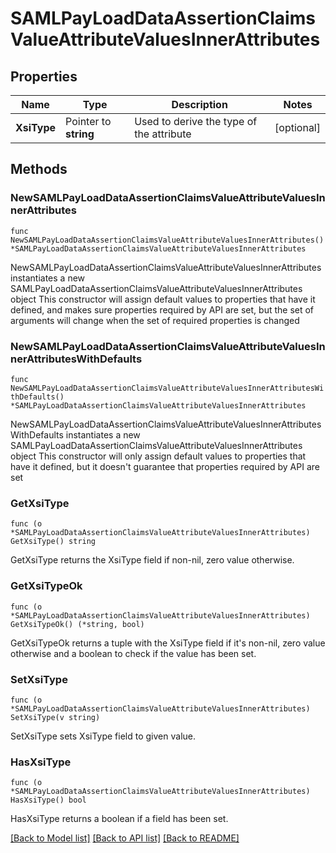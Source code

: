 # SAMLPayLoadDataAssertionClaimsValueAttributeValuesInnerAttributes

## Properties

Name | Type | Description | Notes
------------ | ------------- | ------------- | -------------
**XsiType** | Pointer to **string** | Used to derive the type of the attribute | [optional] 

## Methods

### NewSAMLPayLoadDataAssertionClaimsValueAttributeValuesInnerAttributes

`func NewSAMLPayLoadDataAssertionClaimsValueAttributeValuesInnerAttributes() *SAMLPayLoadDataAssertionClaimsValueAttributeValuesInnerAttributes`

NewSAMLPayLoadDataAssertionClaimsValueAttributeValuesInnerAttributes instantiates a new SAMLPayLoadDataAssertionClaimsValueAttributeValuesInnerAttributes object
This constructor will assign default values to properties that have it defined,
and makes sure properties required by API are set, but the set of arguments
will change when the set of required properties is changed

### NewSAMLPayLoadDataAssertionClaimsValueAttributeValuesInnerAttributesWithDefaults

`func NewSAMLPayLoadDataAssertionClaimsValueAttributeValuesInnerAttributesWithDefaults() *SAMLPayLoadDataAssertionClaimsValueAttributeValuesInnerAttributes`

NewSAMLPayLoadDataAssertionClaimsValueAttributeValuesInnerAttributesWithDefaults instantiates a new SAMLPayLoadDataAssertionClaimsValueAttributeValuesInnerAttributes object
This constructor will only assign default values to properties that have it defined,
but it doesn't guarantee that properties required by API are set

### GetXsiType

`func (o *SAMLPayLoadDataAssertionClaimsValueAttributeValuesInnerAttributes) GetXsiType() string`

GetXsiType returns the XsiType field if non-nil, zero value otherwise.

### GetXsiTypeOk

`func (o *SAMLPayLoadDataAssertionClaimsValueAttributeValuesInnerAttributes) GetXsiTypeOk() (*string, bool)`

GetXsiTypeOk returns a tuple with the XsiType field if it's non-nil, zero value otherwise
and a boolean to check if the value has been set.

### SetXsiType

`func (o *SAMLPayLoadDataAssertionClaimsValueAttributeValuesInnerAttributes) SetXsiType(v string)`

SetXsiType sets XsiType field to given value.

### HasXsiType

`func (o *SAMLPayLoadDataAssertionClaimsValueAttributeValuesInnerAttributes) HasXsiType() bool`

HasXsiType returns a boolean if a field has been set.


[[Back to Model list]](../README.md#documentation-for-models) [[Back to API list]](../README.md#documentation-for-api-endpoints) [[Back to README]](../README.md)


